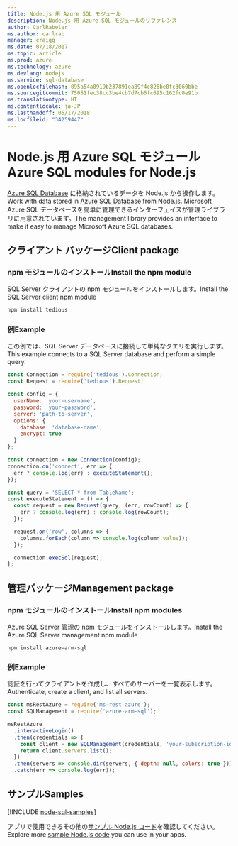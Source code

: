 ```yaml
---
title: Node.js 用 Azure SQL モジュール
description: Node.js 用 Azure SQL モジュールのリファレンス
author: CarlRabeler
ms.author: carlrab
manager: craigg
ms.date: 07/18/2017
ms.topic: article
ms.prod: azure
ms.technology: azure
ms.devlang: nodejs
ms.service: sql-database
ms.openlocfilehash: 095a54a0919b237891ea89f4c826be0fc3060bbe
ms.sourcegitcommit: 75051fec38cc3be4cb7d7cb6fc695c162fc0e91b
ms.translationtype: HT
ms.contentlocale: ja-JP
ms.lasthandoff: 05/17/2018
ms.locfileid: "34259447"
---
```

# <a name="azure-sql-modules-for-nodejs"></a><span data-ttu-id="b8f6f-103">Node.js 用 Azure SQL モジュール</span><span class="sxs-lookup"><span data-stu-id="b8f6f-103">Azure SQL modules for Node.js</span></span>

<span data-ttu-id="b8f6f-104">[Azure SQL Database](https://docs.microsoft.com/azure/sql-database/sql-database-technical-overview) に格納されているデータを Node.js から操作します。</span><span class="sxs-lookup"><span data-stu-id="b8f6f-104">Work with data stored in [Azure SQL Database](https://docs.microsoft.com/azure/sql-database/sql-database-technical-overview) from Node.js.</span></span>
<span data-ttu-id="b8f6f-105">Microsoft Azure SQL データベースを簡単に管理できるインターフェイスが管理ライブラリに用意されています。</span><span class="sxs-lookup"><span data-stu-id="b8f6f-105">The management library provides an interface to make it easy to manage Microsoft Azure SQL databases.</span></span>

## <a name="client-package"></a><span data-ttu-id="b8f6f-106">クライアント パッケージ</span><span class="sxs-lookup"><span data-stu-id="b8f6f-106">Client package</span></span>

### <a name="install-the-npm-module"></a><span data-ttu-id="b8f6f-107">npm モジュールのインストール</span><span class="sxs-lookup"><span data-stu-id="b8f6f-107">Install the npm module</span></span>

<span data-ttu-id="b8f6f-108">SQL Server クライアントの npm モジュールをインストールします。</span><span class="sxs-lookup"><span data-stu-id="b8f6f-108">Install the SQL Server client npm module</span></span>

```bash
npm install tedious
```

### <a name="example"></a><span data-ttu-id="b8f6f-109">例</span><span class="sxs-lookup"><span data-stu-id="b8f6f-109">Example</span></span>

<span data-ttu-id="b8f6f-110">この例では、SQL Server データベースに接続して単純なクエリを実行します。</span><span class="sxs-lookup"><span data-stu-id="b8f6f-110">This example connects to a SQL Server database and perform a simple query.</span></span>

```javascript
const Connection = require('tedious').Connection;
const Request = require('tedious').Request;

const config = {
  userName: 'your-username',
  password: 'your-password',
  server: 'path-to-server',
  options: {
    database: 'database-name',
    encrypt: true
  }
};

const connection = new Connection(config);
connection.on('connect', err => {
  err ? console.log(err) : executeStatement();
});

const query = 'SELECT * from TableName';
const executeStatement = () => {
  const request = new Request(query, (err, rowCount) => {
    err ? console.log(err) : console.log(rowCount);
  });

  request.on('row', columns => {
    columns.forEach(column => console.log(column.value));
  });

  connection.execSql(request);
};
```

## <a name="management-package"></a><span data-ttu-id="b8f6f-111">管理パッケージ</span><span class="sxs-lookup"><span data-stu-id="b8f6f-111">Management package</span></span>

### <a name="install-npm-modules"></a><span data-ttu-id="b8f6f-112">npm モジュールのインストール</span><span class="sxs-lookup"><span data-stu-id="b8f6f-112">Install npm modules</span></span>

<span data-ttu-id="b8f6f-113">Azure SQL Server 管理の npm モジュールをインストールします。</span><span class="sxs-lookup"><span data-stu-id="b8f6f-113">Install the Azure SQL Server management npm module</span></span>

```
npm install azure-arm-sql
```   

### <a name="example"></a><span data-ttu-id="b8f6f-114">例</span><span class="sxs-lookup"><span data-stu-id="b8f6f-114">Example</span></span>

<span data-ttu-id="b8f6f-115">認証を行ってクライアントを作成し、すべてのサーバーを一覧表示します。</span><span class="sxs-lookup"><span data-stu-id="b8f6f-115">Authenticate, create a client, and list all servers.</span></span>

```javascript
const msRestAzure = require('ms-rest-azure');
const SQLManagement = require('azure-arm-sql');

msRestAzure
  .interactiveLogin()
  .then(credentials => {
    const client = new SQLManagement(credentials, 'your-subscription-id');
    return client.servers.list();
  })
  .then(servers => console.dir(servers, { depth: null, colors: true }))
  .catch(err => console.log(err));
```

## <a name="samples"></a><span data-ttu-id="b8f6f-116">サンプル</span><span class="sxs-lookup"><span data-stu-id="b8f6f-116">Samples</span></span>

[!INCLUDE [node-sql-samples](../docs-ref-conceptual/includes/sql-samples.md)]

<span data-ttu-id="b8f6f-117">アプリで使用できるその他の[サンプル Node.js コード](https://azure.microsoft.com/resources/samples/?platform=nodejs)を確認してください。</span><span class="sxs-lookup"><span data-stu-id="b8f6f-117">Explore more [sample Node.js code](https://azure.microsoft.com/resources/samples/?platform=nodejs) you can use in your apps.</span></span>
